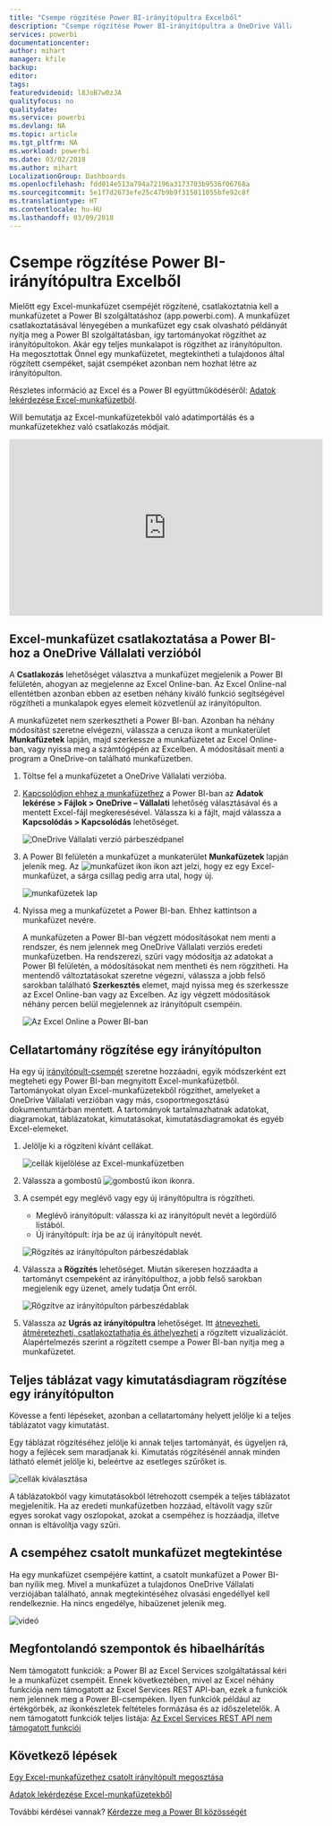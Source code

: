 ```yaml
---
title: "Csempe rögzítése Power BI-irányítópultra Excelből"
description: "Csempe rögzítése Power BI-irányítópultra a OneDrive Vállalati verziós Excelből. Tartományok, diagramok és táblázatok rögzítése"
services: powerbi
documentationcenter: 
author: mihart
manager: kfile
backup: 
editor: 
tags: 
featuredvideoid: l8JoB7w0zJA
qualityfocus: no
qualitydate: 
ms.service: powerbi
ms.devlang: NA
ms.topic: article
ms.tgt_pltfrm: NA
ms.workload: powerbi
ms.date: 03/02/2018
ms.author: mihart
LocalizationGroup: Dashboards
ms.openlocfilehash: fdd014e513a794a72196a3173703b9536f06768a
ms.sourcegitcommit: 5e1f7d2673efe25c47b9b9f315011055bfe92c8f
ms.translationtype: HT
ms.contentlocale: hu-HU
ms.lasthandoff: 03/09/2018
---
```

# <a name="pin-a-tile-to-a-power-bi-dashboard-from-excel"></a>Csempe rögzítése Power BI-irányítópultra Excelből
Mielőtt egy Excel-munkafüzet csempéjét rögzítené, csatlakoztatnia kell a munkafüzetet a Power BI szolgáltatáshoz (app.powerbi.com). A munkafüzet csatlakoztatásával lényegében a munkafüzet egy csak olvasható példányát nyitja meg a Power BI szolgáltatásban, így tartományokat rögzíthet az irányítópultokon. Akár egy teljes munkalapot is rögzíthet az irányítópulton.  
Ha megosztottak Önnel egy munkafüzetet, megtekintheti a tulajdonos által rögzített csempéket, saját csempéket azonban nem hozhat létre az irányítópulton. 

Részletes információ az Excel és a Power BI együttműködéséről: [Adatok lekérdezése Excel-munkafüzetből](http://go.microsoft.com/fwlink/?LinkID=521962).

Will bemutatja az Excel-munkafüzetekből való adatimportálás és a munkafüzetekhez való csatlakozás módjait.

<iframe width="560" height="315" src="https://www.youtube.com/embed/l8JoB7w0zJA" frameborder="0" allowfullscreen></iframe>

## <a name="connect-your-excel-workbook-from-onedrive-for-business-to-power-bi"></a>Excel-munkafüzet csatlakoztatása a Power BI-hoz a OneDrive Vállalati verzióból
A **Csatlakozás** lehetőséget választva a munkafüzet megjelenik a Power BI felületén, ahogyan az megjelenne az Excel Online-ban. Az Excel Online-nal ellentétben azonban ebben az esetben néhány kiváló funkció segítségével rögzítheti a munkalapok egyes elemeit közvetlenül az irányítópulton.

A munkafüzetet nem szerkesztheti a Power BI-ban. Azonban ha néhány módosítást szeretne elvégezni, válassza a ceruza ikont a munkaterület **Munkafüzetek** lapján, majd szerkessze a munkafüzetet az Excel Online-ban, vagy nyissa meg a számtógépén az Excelben. A módosításait menti a program a OneDrive-on található munkafüzetben.

1. Töltse fel a munkafüzetet a OneDrive Vállalati verzióba.
2. [Kapcsolódjon ehhez a munkafüzethez](service-excel-workbook-files.md) a Power BI-ban az **Adatok lekérése > Fájlok > OneDrive – Vállalati** lehetőség választásával és a mentett Excel-fájl megkeresésével. Válassza ki a fájlt, majd válassza a **Kapcsolódás > Kapcsolódás** lehetőséget.

   ![OneDrive Vállalati verzió párbeszédpanel](media/service-dashboard-pin-tile-from-excel/power-bi-connect.png)

3. A Power BI felületén a munkafüzet a munkaterület **Munkafüzetek** lapján jelenik meg.  Az ![munkafüzet ikon](media/service-dashboard-pin-tile-from-excel/pbi_workbookicon.png) ikon azt jelzi, hogy ez egy Excel-munkafüzet, a sárga csillag pedig arra utal, hogy új.
   
    
   ![munkafüzetek lap](media/service-dashboard-pin-tile-from-excel/power-bi-workbooks.png)
4. Nyissa meg a munkafüzetet a Power BI-ban. Ehhez kattintson a munkafüzet nevére.

    A munkafüzeten a Power BI-ban végzett módosításokat nem menti a rendszer, és nem jelennek meg OneDrive Vállalati verziós eredeti munkafüzetben. Ha rendszerezi, szűri vagy módosítja az adatokat a Power BI felületén, a módosításokat nem mentheti és nem rögzítheti. Ha mentendő változtatásokat szeretne végezni, válassza a jobb felső sarokban található **Szerkesztés** elemet, majd nyissa meg és szerkessze az Excel Online-ban vagy az Excelben. Az így végzett módosítások néhány percen belül megjelennek az irányítópult csempéin.
   
   
   ![Az Excel Online a Power BI-ban](media/service-dashboard-pin-tile-from-excel/power-bi-opened.png)

## <a name="pin-a-range-of-cells-to-a-dashboard"></a>Cellatartomány rögzítése egy irányítópulton
Ha egy új [irányítópult-csempét](service-dashboard-tiles.md) szeretne hozzáadni, egyik módszerként ezt megteheti egy Power BI-ban megnyitott Excel-munkafüzetből. Tartományokat olyan Excel-munkafüzetekből rögzíthet, amelyeket a OneDrive Vállalati verzióban vagy más, csoportmegosztású dokumentumtárban mentett. A tartományok tartalmazhatnak adatokat, diagramokat, táblázatokat, kimutatásokat, kimutatásdiagramokat és egyéb Excel-elemeket.

1. Jelölje ki a rögzíteni kívánt cellákat.
   
    ![cellák kijelölése az Excel-munkafüzetben](media/service-dashboard-pin-tile-from-excel/pbi_selectrange.png)
2. Válassza a gombostű ![gombostű ikon](media/service-dashboard-pin-tile-from-excel/pbi_pintile_small.png) ikonra. 
3. A csempét egy meglévő vagy egy új irányítópultra is rögzítheti. 
   
   * Meglévő irányítópult: válassza ki az irányítópult nevét a legördülő listából.
   * Új irányítópult: írja be az új irányítópult nevét.
   
    ![Rögzítés az irányítópulton párbeszédablak](media/service-dashboard-pin-tile-from-excel/pbi_dashdialog1.png)
4. Válassza a **Rögzítés** lehetőséget. Miután sikeresen hozzáadta a tartományt csempeként az irányítópulthoz, a jobb felső sarokban megjelenik egy üzenet, amely tudatja Önt erről. 
   
    ![Rögzítve az irányítópulton párbeszédablak](media/service-dashboard-pin-tile-from-excel/power-bi-go-to-dashboard.png)
5. Válassza az **Ugrás az irányítópultra** lehetőséget. Itt [átnevezheti, átméretezheti, csatlakoztathatja és áthelyezheti](service-dashboard-edit-tile.md) a rögzített vizualizációt. Alapértelmezés szerint a rögzített csempe a Power BI-ban nyitja meg a munkafüzetet.

## <a name="pin-an-entire-table-or-pivot-chart-to-a-dashboard"></a>Teljes táblázat vagy kimutatásdiagram rögzítése egy irányítópulton
Kövesse a fenti lépéseket, azonban a cellatartomány helyett jelölje ki a teljes táblázatot vagy kimutatást.

Egy táblázat rögzítéséhez jelölje ki annak teljes tartományát, és ügyeljen rá, hogy a fejlécek sem maradjanak ki.  Kimutatás rögzítésénél annak minden látható elemét jelölje ki, beleértve az esetleges szűrőket is.

 ![cellák kiválasztása](media/service-dashboard-pin-tile-from-excel/pbi_selecttable.png)

A táblázatokból vagy kimutatásokból létrehozott csempék a teljes táblázatot megjelenítik.  Ha az eredeti munkafüzetben hozzáad, eltávolít vagy szűr egyes sorokat vagy oszlopokat, azokat a csempéhez is hozzáadja, illetve onnan is eltávolítja vagy szűri.

## <a name="view-the-workbook-linked-to-the-tile"></a>A csempéhez csatolt munkafüzet megtekintése
Ha egy munkafüzet csempéjére kattint, a csatolt munkafüzet a Power BI-ban nyílik meg. Mivel a munkafüzet a tulajdonos OneDrive Vállalati verziójában található, annak megtekintéséhez olvasási engedéllyel kell rendelkeznie. Ha nincs engedélye, hibaüzenet jelenik meg.  

 ![videó](media/service-dashboard-pin-tile-from-excel/pin-from-excel.gif)

## <a name="considerations-and-troubleshooting"></a>Megfontolandó szempontok és hibaelhárítás
Nem támogatott funkciók: a Power BI az Excel Services szolgáltatással kéri le a munkafüzet csempéit. Ennek következtében, mivel az Excel néhány funkciója nem támogatott az Excel Services REST API-ban, ezek a funkciók nem jelennek meg a Power BI-csempéken. Ilyen funkciók például az értékgörbék, az ikonkészletek feltételes formázása és az időszeletelők. A nem támogatott funkciók teljes listája: [Az Excel Services REST API nem támogatott funkciói](http://msdn.microsoft.com/library/office/ff394477.aspx)

## <a name="next-steps"></a>Következő lépések
[Egy Excel-munkafüzethez csatolt irányítópult megosztása](service-share-dashboard-that-links-to-excel-onedrive.md)

[Adatok lekérdezése Excel-munkafüzetekből](service-excel-workbook-files.md)

További kérdései vannak? [Kérdezze meg a Power BI közösségét](http://community.powerbi.com/)

